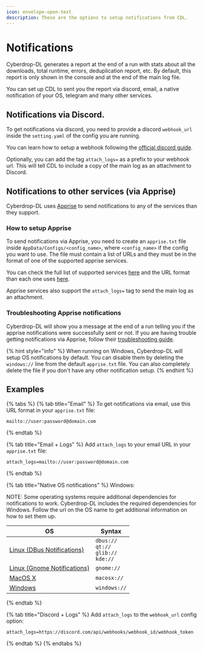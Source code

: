 ```yaml
---
icon: envelope-open-text
description: These are the options to setup notifications from CDL.
---
```


# Notifications

Cyberdrop-DL generates a report at the end of a run with stats about all the downloads, total runtime, errors, deduplication report, etc. By default, this report is only shown in the console and at the end of the main log file.

You can set up CDL to sent you the report via discord, email, a native notification of your OS, telegram and many other services.

## Notifications via Discord.

To get notifications via discord, you need to provide a discord `webhook_url` inside the `setting.yaml` of the config you are running.

You can learn how to setup a webhook following the [official discord guide](https://support.discord.com/hc/en-us/articles/228383668-Intro-to-Webhooks).

Optionally, you can add the tag `attach_logs=` as a prefix to your webhook url. This will tell CDL to include a copy of the main log as an attachment to Discord.

## Notifications to other services (via Apprise)

Cyberdrop-DL uses [Apprise](https://github.com/caronc/apprise) to send notifications to any of the services than they support.

### How to setup Apprise

To send notifications via Apprise, you need to create an `apprise.txt` file inside `AppData/Configs/<config_name>`, where `<config_name>` if the config you want to use. The file must contain a list of URLs and they must be in the format of one of the supported apprise services.

You can check the full list of supported services [here](https://github.com/caronc/apprise/wiki) and the URL format than each one uses [here](https://github.com/caronc/apprise?tab=readme-ov-file#supported-notifications).

Apprise services also support the `attach_logs=` tag to send the main log as an attachment.

### Troubleshooting Apprise notifications

Cyberdrop-DL will show you a message at the end of a run telling you if the apprise notifications were successfully sent or not. If you are having trouble getting notifications via Apprise, follow their [troubleshooting guide](https://github.com/caronc/apprise/wiki/Troubleshooting).

{% hint style="info" %}
When running on Windows, Cyberdrop-DL will setup OS notifications by default. You can disable them by deleting the `windows://` line from the default `apprise.txt` file. You can also completely delete the file if you don't have any other notification setup.
{% endhint %}

## Examples

{% tabs %}
{% tab title="Email" %}
To get notifications via email, use this URL format in your `apprise.txt` file:

```shell
mailto://user:password@domain.com
```
{% endtab %}

{% tab title="Email + Logs" %}
Add `attach_logs` to your email URL in your `apprise.txt` file:

```shell
attach_logs=mailto://user:password@domain.com
```


{% endtab %}

{% tab title="Native OS notifications" %}
Windows:

NOTE: Some operating systems require additional dependencies for notifications to work. Cyberdrop-DL includes the required dependencies for Windows. Follow the url on the OS name to get additional information on how to set them up.

| OS | Syntax|
| ---- | --- |
|[Linux (DBus Notifications)](https://github.com/caronc/apprise/wiki/Notify_dbus) |	`dbus://` <br> `qt://` <br> `glib://` <br> `kde:// `|
|[Linux (Gnome Notifications)](https://github.com/caronc/apprise/wiki/Notify_gnome) | `gnome://` |
|[MacOS X](https://github.com/caronc/apprise/wiki/Notify_macosx)  |	`macosx://` 	 |
|[Windows](https://github.com/caronc/apprise/wiki/Notify_windows)|	`windows://` |


{% endtab %}

{% tab title="Discord + Logs" %}
Add `attach_logs` to the `webhook_url` config option:

```shell
attach_logs=https://discord.com/api/webhooks/webhook_id/webhook_token
```
{% endtab %}
{% endtabs %}
